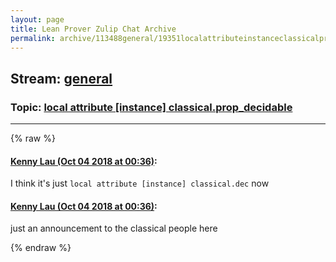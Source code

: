 ```yaml
---
layout: page
title: Lean Prover Zulip Chat Archive 
permalink: archive/113488general/19351localattributeinstanceclassicalpropdecidable.html
---
```


## Stream: [general](index.html)
### Topic: [local attribute [instance] classical.prop_decidable](19351localattributeinstanceclassicalpropdecidable.html)

---


{% raw %}
#### [ Kenny Lau (Oct 04 2018 at 00:36)](https://leanprover.zulipchat.com/#narrow/stream/113488-general/topic/local%20attribute%20%5Binstance%5D%20classical.prop_decidable/near/135138169):
<p>I think it's just <code>local attribute [instance] classical.dec</code> now</p>

#### [ Kenny Lau (Oct 04 2018 at 00:36)](https://leanprover.zulipchat.com/#narrow/stream/113488-general/topic/local%20attribute%20%5Binstance%5D%20classical.prop_decidable/near/135138174):
<p>just an announcement to the classical people here</p>


{% endraw %}

